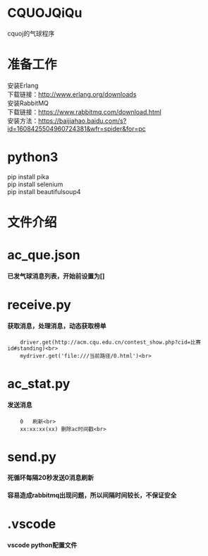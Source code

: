 # CQUOJQiQu
cquoj的气球程序

准备工作
====
安装Erlang<br>
下载链接：http://www.erlang.org/downloads<br>
安装RabbitMQ<br>
下载链接：https://www.rabbitmq.com/download.html<br>
安装方法：https://baijiahao.baidu.com/s?id=1608425504960724381&wfr=spider&for=pc<br>

python3
====
pip install pika<br>
pip install selenium<br>
pip install beautifulsoup4<br>

文件介绍
====
# ac_que.json
#### 已发气球消息列表，开始前设置为[]
# receive.py
#### 获取消息，处理消息，动态获取榜单
        driver.get(http://acm.cqu.edu.cn/contest_show.php?cid=比赛id#standing)<br>
        mydriver.get('file:///当前路径/0.html')<br>
# ac_stat.py
#### 发送消息
        0   刷新<br>
        xx:xx:xx(xx) 删除ac时间戳<br>
# send.py
#### 死循环每隔20秒发送0消息刷新
#### 容易造成rabbitmq出现问题，所以间隔时间较长，不保证安全
# .vscode
#### vscode python配置文件
